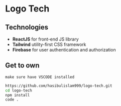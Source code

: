# Logo Tech

## Technologies
* **ReactJS** for front-end JS library
* **Tailwind** utility-first CSS framework
* **Firebase** for user authentication and authorization

## Get to own
`make sure have VSCODE installed`
```bash
https://github.com/hasibulislam999/logo-tech.git
cd logo-tech
npm install
code .
```
